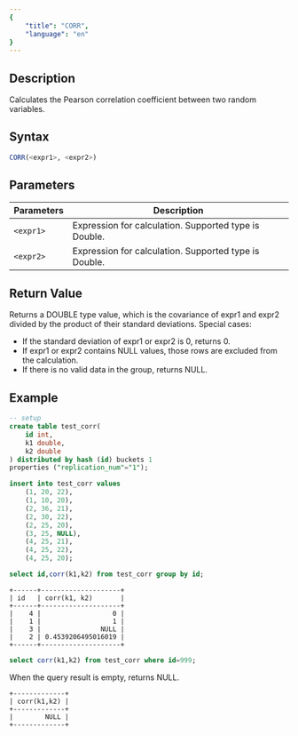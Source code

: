 ```yaml
---
{
    "title": "CORR",
    "language": "en"
}
---
```


## Description

Calculates the Pearson correlation coefficient between two random variables.

## Syntax

```sql
CORR(<expr1>, <expr2>)
```

## Parameters

| Parameters | Description |
| -- | -- |
| `<expr1>` | Expression for calculation. Supported type is Double. |
| `<expr2>` | Expression for calculation. Supported type is Double. |

## Return Value

Returns a DOUBLE type value, which is the covariance of expr1 and expr2 divided by the product of their standard deviations. Special cases:

- If the standard deviation of expr1 or expr2 is 0, returns 0.
- If expr1 or expr2 contains NULL values, those rows are excluded from the calculation.
- If there is no valid data in the group, returns NULL.

## Example

```sql
-- setup
create table test_corr(
    id int,
    k1 double,
    k2 double
) distributed by hash (id) buckets 1
properties ("replication_num"="1");

insert into test_corr values 
    (1, 20, 22),
    (1, 10, 20),
    (2, 36, 21),
    (2, 30, 22),
    (2, 25, 20),
    (3, 25, NULL),
    (4, 25, 21),
    (4, 25, 22),
    (4, 25, 20);
```

```sql
select id,corr(k1,k2) from test_corr group by id;
```

```text
+------+--------------------+
| id   | corr(k1, k2)       |
+------+--------------------+
|    4 |                  0 |
|    1 |                  1 |
|    3 |               NULL |
|    2 | 0.4539206495016019 |
+------+--------------------+
```

```sql
select corr(k1,k2) from test_corr where id=999;
```

When the query result is empty, returns NULL.

```text
+-------------+
| corr(k1,k2) |
+-------------+
|        NULL |
+-------------+
```
